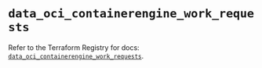 # `data_oci_containerengine_work_requests`

Refer to the Terraform Registry for docs: [`data_oci_containerengine_work_requests`](https://registry.terraform.io/providers/oracle/oci/6.18.0/docs/data-sources/containerengine_work_requests).
